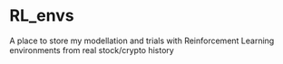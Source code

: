 # RL_envs
A place to store my modellation and trials with Reinforcement Learning environments from real stock/crypto history
